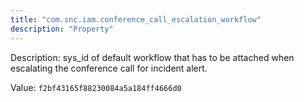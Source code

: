 ```yaml
---
title: "com.snc.iam.conference_call_escalation_workflow"
description: "Property"
---
```


Description: sys_id of default workflow that has to be attached when escalating the conference call for incident alert.

Value: `f2bf43165f88230084a5a184ff4666d0`